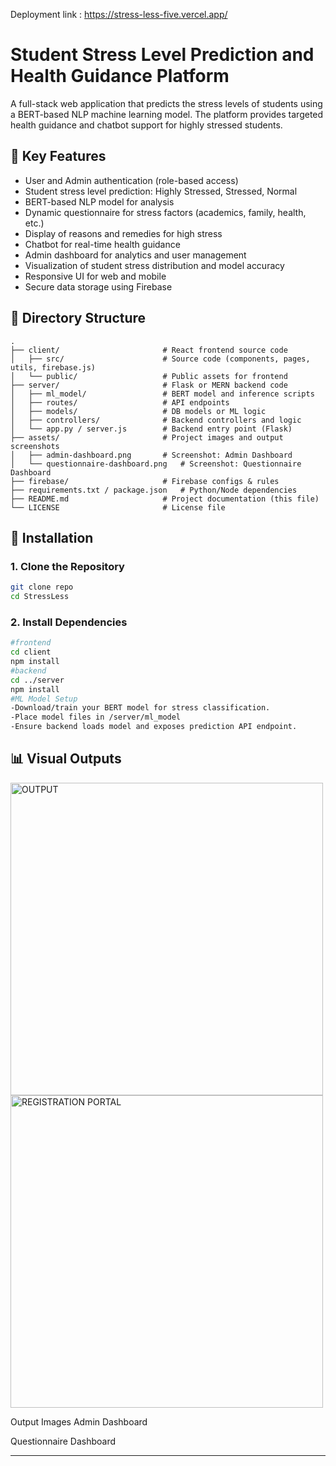 Deployment link : https://stress-less-five.vercel.app/
# Student Stress Level Prediction and Health Guidance Platform

A full-stack web application that predicts the stress levels of students using a BERT-based NLP machine learning model. The platform provides targeted health guidance and chatbot support for highly stressed students.

## 📌 Key Features
- User and Admin authentication (role-based access)
- Student stress level prediction: Highly Stressed, Stressed, Normal
- BERT-based NLP model for analysis
- Dynamic questionnaire for stress factors (academics, family, health, etc.)
- Display of reasons and remedies for high stress
- Chatbot for real-time health guidance
- Admin dashboard for analytics and user management
- Visualization of student stress distribution and model accuracy
- Responsive UI for web and mobile
- Secure data storage using Firebase

## 📁 Directory Structure
```
.
├── client/                       # React frontend source code
│   ├── src/                      # Source code (components, pages, utils, firebase.js)
│   └── public/                   # Public assets for frontend
├── server/                       # Flask or MERN backend code
│   ├── ml_model/                 # BERT model and inference scripts
│   ├── routes/                   # API endpoints
│   ├── models/                   # DB models or ML logic
│   ├── controllers/              # Backend controllers and logic
│   └── app.py / server.js        # Backend entry point (Flask)
├── assets/                       # Project images and output screenshots
│   ├── admin-dashboard.png       # Screenshot: Admin Dashboard
│   └── questionnaire-dashboard.png   # Screenshot: Questionnaire Dashboard
├── firebase/                     # Firebase configs & rules
├── requirements.txt / package.json   # Python/Node dependencies
├── README.md                     # Project documentation (this file)
└── LICENSE                       # License file
```

## 🔧 Installation

### 1. Clone the Repository
```bash
git clone repo
cd StressLess
```

### 2. Install Dependencies
```bash
#frontend
cd client
npm install
#backend
cd ../server
npm install
#ML Model Setup
-Download/train your BERT model for stress classification.
-Place model files in /server/ml_model
-Ensure backend loads model and exposes prediction API endpoint.
```
## 📊 Visual Outputs
<img src="./home.png" alt="OUTPUT" width="500"/>
<img src="login.png" alt="REGISTRATION PORTAL" width="500"/>


Output Images
Admin Dashboard

Questionnaire Dashboard



---
